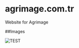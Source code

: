 # agrimage.com.tr
Website for Agrimage

##Images

![TEST](https://media.licdn.com/dms/image/D4D0BAQG8ewQvMPSkUA/company-logo_200_200/0/1709769522087?e=1723075200&v=beta&t=TIAAKLHJJLICSSTFsoj2YRb0tsWH8Y4mPVOII2JrQPA)

